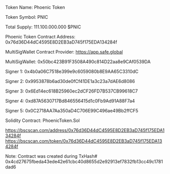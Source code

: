 Token Name: Phoenic Token

Token Symbol: PNIC

Total Supply: 111.100.000.000 $PNIC

Phoenic Token Contract Address: 0x76d36D44dC4595E8D2EB3aD745f175EDA134284f

MultiSigWallet Contract Provider: https://app.safe.global

MultiSigWallet: 0x50bc423B91F3508A490c814D22aa8e9CAf0539DA

Signer 1: 0x4b0a06C7518e399e9c6059080b8E9AA65C3310dC

Signer 2: 0x9953878b6ad30de0fCf41DE1a3c23a7dAE6d8086

Signer 3: 0x6Ed14ec618B25960ec2dCF26FD7B537CB99618C7

Signer 4: 0xd87A5630717Bd846556415d1c0Fb9Ad91A88F7a4

Signer 5: 0x0C2718AA7Aa350aD4C706E99C496ae49Bb2ffCF5

Solidity Contract: PhoenicToken.Sol


https://bscscan.com/address/0x76d36D44dC4595E8D2EB3aD745f175EDA134284f
https://bscscan.com/token/0x76d36D44dC4595E8D2EB3aD745f175EDA134284f

 Note: Contract was created during 
 TxHash# 0x4cd27675fbeda43ede42e61cbc40d8655d2e92913ef7832fb13cc49c1781dad6
